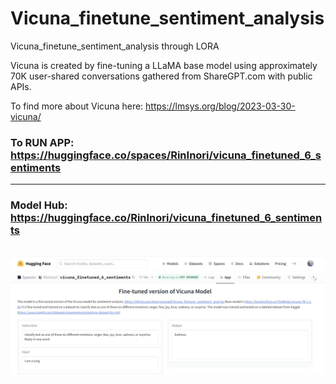 # Vicuna_finetune_sentiment_analysis
Vicuna_finetune_sentiment_analysis through LORA

Vicuna is created by fine-tuning a LLaMA base model using approximately 70K user-shared conversations gathered from ShareGPT.com with public APIs.

To find more about Vicuna here: https://lmsys.org/blog/2023-03-30-vicuna/

### To RUN APP: https://huggingface.co/spaces/RinInori/vicuna_finetuned_6_sentiments

-----------------
### Model Hub: https://huggingface.co/RinInori/vicuna_finetuned_6_sentiments

![Image description](https://github.com/hennypurwadi/Vicuna_finetune_sentiment_analysis/blob/main/vicuna_result_correct.jpg?raw=true)
---



